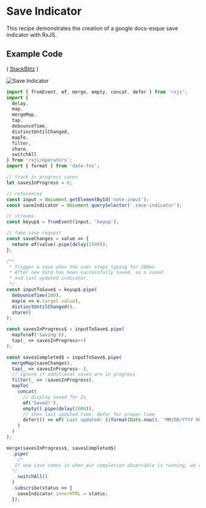 # Save Indicator

This recipe demonstrates the creation of a google docs-esque save indicator with RxJS.

## Example Code

\( [StackBlitz](https://stackblitz.com/edit/rxjs-3txbvy?file=index.ts) \)

![Save Indicator](https://drive.google.com/uc?export=view&id=1sYFqLoKlT0EPHxSDMSX7pT14RDjybU0Q)

```javascript
import { fromEvent, of, merge, empty, concat, defer } from 'rxjs';
import {
  delay,
  map,
  mergeMap,
  tap,
  debounceTime,
  distinctUntilChanged,
  mapTo,
  filter,
  share,
  switchAll
} from 'rxjs/operators';
import { format } from 'date-fns';

// track in progress saves
let savesInProgress = 0;

// references
const input = document.getElementById('note-input');
const saveIndicator = document.querySelector('.save-indicator');

// streams
const keyup$ = fromEvent(input, 'keyup');

// fake save request
const saveChanges = value => {
  return of(value).pipe(delay(1500));
};

/**
 * Trigger a save when the user stops typing for 200ms
 * After new data has been successfully saved, so a saved
 * and last updated indicator.
 */
const inputToSave$ = keyup$.pipe(
  debounceTime(200),
  map(e => e.target.value),
  distinctUntilChanged(),
  share()
);

const savesInProgress$ = inputToSave$.pipe(
  mapTo(of('Saving')),
  tap(_ => savesInProgress++)
);

const savesCompleted$ = inputToSave$.pipe(
  mergeMap(saveChanges),
  tap(_ => savesInProgress--),
  // ignore if additional saves are in progress
  filter(_ => !savesInProgress),
  mapTo(
    concat(
      // display saved for 2s
      of('Saved!'),
      empty().pipe(delay(2000)),
      // then last updated time, defer for proper time
      defer(() => of(`Last updated: ${format(Date.now(), 'MM/DD/YYYY hh:mm')}`))
    )
  )
);

merge(savesInProgress$, savesCompleted$)
  .pipe(
    /*
   If new save comes in when our completion observable is running, we want to switch to it for a status update.
  */
    switchAll()
  )
  .subscribe(status => {
    saveIndicator.innerHTML = status;
  });
```

